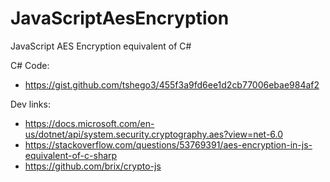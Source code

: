 # JavaScriptAesEncryption
JavaScript AES Encryption equivalent of C#

C# Code:
* https://gist.github.com/tshego3/455f3a9fd6ee1d2cb77006ebae984af2

Dev links:
 * https://docs.microsoft.com/en-us/dotnet/api/system.security.cryptography.aes?view=net-6.0
 * https://stackoverflow.com/questions/53769391/aes-encryption-in-js-equivalent-of-c-sharp
 * https://github.com/brix/crypto-js
